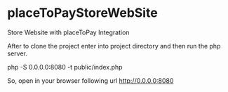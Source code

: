 # placeToPayStoreWebSite
 Store Website with placeToPay Integration

After to clone the project enter into project directory and then run the php server.

php -S 0.0.0.0:8080 -t public/index.php

So, open in your browser following url http://0.0.0.0:8080
